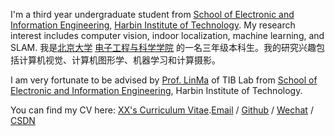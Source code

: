 I'm a third year undergraduate student from [School of Electronic and Information Engineering](https://seie.hit.edu.cn/), [Harbin Institute of Technology](https://www.hit.edu.cn/). My research interest includes computer vision, indoor localization, machine learning, and SLAM.
我是[北京大学](https://www.pku.edu.cn/) [电子工程与科学学院](https://eecs.pku.edu.cn/) 的一名三年级本科生。我的研究兴趣包括计算机视觉、计算机图形学、机器学习和计算摄影。

I am very fortunate to be advised by [Prof. LinMa](https://homepage.hit.edu.cn/malin) of TIB Lab from [School of Electronic and Information Engineering](https://seie.hit.edu.cn/), Harbin Institute of Technology.

You can find my CV here: [XX's Curriculum Vitae](../assets/Curriculum_Vitae.pdf).[Email](24B305050@stu.hit.edu.cn) / [Github](https://github.com/hxyhxyhxyhxy) / [Wechat](hxy13653684496) / [CSDN](https://blog.csdn.net/hxyzs?spm=1000.2115.3001.5343)

